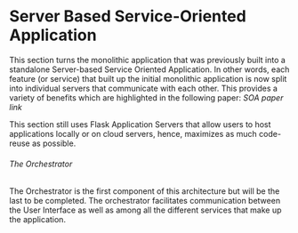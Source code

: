 # Server Based Service-Oriented Application

This section turns the monolithic application that was previously built into a standalone Server-based Service Oriented Application. In other words, each feature (or service) that built up the initial monolithic application is now split into individual servers that communicate with each other. This provides a variety of benefits which are highlighted in the following paper: *SOA paper link*

This section still uses Flask Application Servers that allow users to host applications locally or on cloud servers, hence, maximizes as much code-reuse as possible. 

###### The Orchestrator

The Orchestrator is the first component of this architecture but will be the last to be completed. The orchestrator facilitates communication between the User Interface as well as among all the different services that make up the application.